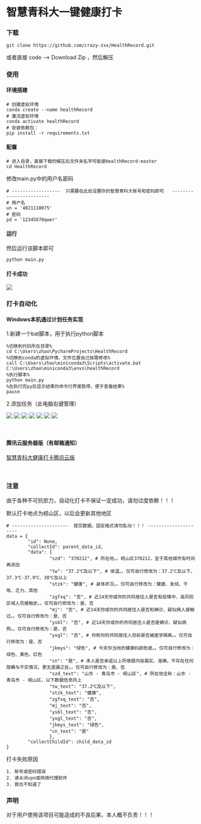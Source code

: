 # 智慧青科大一键健康打卡

### 下载
```
git clone https://github.com/crazy-zxx/HealthRecord.git
```
或者直接 code --> Download Zip ，然后解压

### 使用

#### 环境搭建

```
# 创建虚拟环境
conda create --name healthRecord
# 激活虚拟环境
conda activate healthRecord
# 安装依赖包：
pip install -r requirements.txt
```

#### 配置

```
# 进入目录，直接下载的解压后文件夹名字可能是HealthRecord-master
cd HealthRecord
```
修改main.py中的用户名密码
```
# ------------------  只需要在此处设置你的智慧青科大账号和密码即可   ------------------------
# 用户名
un = '4021110075'
# 密码
pd = '12345678qwer'
```

#### 运行

然后运行该脚本即可
```
python main.py
```

#### 打卡成功


![](autoImage/example.png)

### 打卡自动化

#### Windows本机通过计划任务实现

1.新建一个bat脚本，用于执行python脚本
```
%切换到代码所在目录%
cd C:\Users\zhao\PycharmProjects\HealthRecord
%切换到conda的虚拟环境，文件位置自己按需修改%
call C:\Users\zhao\miniconda3\Scripts\activate.bat C:\Users\zhao\miniconda3\envs\healthRecord
%执行脚本%
python main.py
%在执行完py后显示结果的命令行界面暂停，便于查看结果%
pause
```
2.添加任务（此电脑右键管理）

![](autoImage/1.png)
![](autoImage/2.png)
![](autoImage/3.png)
![](autoImage/4.png)
![](autoImage/5.png)
![](autoImage/6.png)
![](autoImage/7.png)

<br>

#### 腾讯云服务器版（有邮箱通知）
[智慧青科大健康打卡腾讯云版](https://github.com/crazy-zxx/HealthRecordCloud)

<br>

### 注意

由于各种不可抗拒力，自动化打卡不保证一定成功，请勿过度依赖！！！

默认打卡地点为崂山区，以后会更新其他地区
```
# ---------------------  提交数据，固定格式请勿乱动！！！ ---------------------
data = {
        "id": None,
        "collectId": parent_data_id,
        "data": {
                "szd": "370212", # 所在地。。崂山区370212，至于其他城市有时间再添加 
                "tw": "37.2℃及以下", # 体温。。仅可自行修改为：37.2℃及以下、37.3℃-37.9℃、38℃及以上
                "stzk": "健康", # 身体状况。。仅可自行修改为：健康、发烧、干咳、乏力、其他
                "zgfxq": "否", # 近14天你或你的共同居住人是否有疫情中、高风险区域人员接触史。。仅可自行修改为：是、否
                "mj": "否", # 近14天你或你的共同居住人是否和确诊、疑似病人接触过。。仅可自行修改为：是、否
                "ysbl": "否", # 近14天你或你的共同居住人是否是确诊、疑似病例。。仅可自行修改为：是、否
                "yxgl": "否", # 你和你的共同居住人目前是否被医学隔离。。仅可自行修改为：是、否
                "jkmys": "绿色", # 今天你当地的健康码颜色是。。仅可自行修改为：绿色、黄色、红色
                "cn": "是", # 本人是否承诺以上所填报内容属实、准确，不存在任何隐瞒与不实情况，更无遗漏之处。。仅可自行修改为：是、否
                "szd_text": "山东 - 青岛市 - 崂山区", # 所在地全称：山东 - 青岛市 - 崂山区，以下数据信息同上
                "tw_text": "37.2℃及以下",
                "stzk_text": "健康",
                "zgfxq_text": "否",
                "mj_text": "否",
                "ysbl_text": "否",
                "yxgl_text": "否",
                "jkmys_text": "绿色",
                "cn_text": "是"
                },
        "collectChildId": child_data_id
}
```

打卡失败原因
```
1. 账号或密码错误
2. 请关闭vpn或网络代理软件
3. 我也不知道了
```

### 声明
对于用户使用该项目可能造成的不良后果，本人概不负责！！！